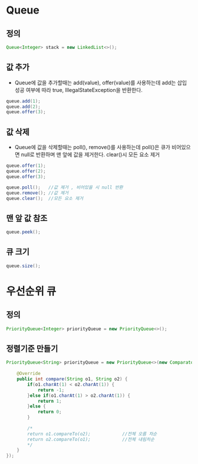 # Queue

## 정의
```java
Queue<Integer> stack = new LinkedList<>(); 
```

## 값 추가
- Queue에 값을 추가할때는 add(value), offer(value)를 사용하는데 add는 삽입 성공 여부에 따라 true, IllegalStateException을 반환한다.
```java
queue.add(1);
queue.add(2);
queue.offer(3);
```

## 값 삭제
- Queue에 값을 삭제할때는 poll(), remove()를 사용하는데 poll()은 큐가 비어있으면 null로 반환하며 맨 앞에 값을 제거한다. clear()시 모든 요소 제거
```java
queue.offer(1);
queue.offer(2);
queue.offer(3);

queue.poll();	//값 제거 , 비어있을 시 null 반환
queue.remove();	//값 제거
queue.clear();	//모든 요소 제거
```

## 맨 앞 값 참조
```java
queue.peek();
```

## 큐 크기
```java
queue.size();
```

# 우선순위 큐
## 정의
```java
PriorityQueue<Integer> priorityQueue = new PriorityQueue<>();
```
## 정렬기준 만들기
```java
PriorityQueue<String> priorityQueue = new PriorityQueue<>(new Comparator<String>() {
 
    @Override
    public int compare(String o1, String o2) {
        if(o1.charAt(1) < o2.charAt(1)) {
            return -1;
        }else if(o1.charAt(1) > o2.charAt(1)) {
            return 1;
        }else {
            return 0;
        }
        
        /*
        return o1.compareTo(o2);            //전체 오름 차순
        return o2.compareTo(o1);            //전체 내림차순
        */
    }
});
```